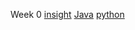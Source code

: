 Week 0
[insight](https://github.com/Reem57/blog_new/pulse)
[Java](https://user-images.githubusercontent.com/89223508/185979517-411507ca-534f-4311-bed7-ce8686baf8de.png)
[python](https://user-images.githubusercontent.com/89223508/185979621-a8d0ccc9-08f5-468a-8cde-b8d876f281fe.png)
